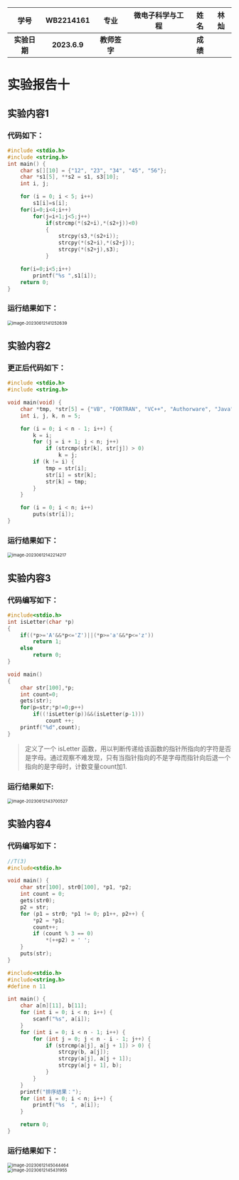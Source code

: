 |     学号     |  WB2214161   |     专业     | 微电子科学与工程 |   姓名   | 林灿 |
| :----------: | :----------: | :----------: | :--------------: | :------: | :--: |
| **实验日期** | **2023.6.9** | **教师签字** |                  | **成绩** |      |

#                                              **实验报告十**

## 实验内容1

### 代码如下：

```c
#include <stdio.h>
#include <string.h>
int main() {
    char s[][10] = {"12", "23", "34", "45", "56"};
    char *s1[5], **s2 = s1, s3[10];
    int i, j;

    for (i = 0; i < 5; i++)
        s1[i]=s[i];
    for(i=0;i<4;i++)
        for(j=i+1;j<5;j++)
            if(strcmp(*(s2+i),*(s2+j))<0)
            {
                strcpy(s3,*(s2+i));
                strcpy(*(s2+i),*(s2+j));
                strcpy(*(s2+j),s3);
            }

    for(i=0;i<5;i++)
        printf("%s ",s1[i]);
    return 0;
}
```

### 运行结果如下：

<div style=”align: center”><img src="C:\Users\19134\AppData\Roaming\Typora\typora-user-images\image-20230612141252639.png" alt="image-20230612141252639" style="zoom: 67%;" /></div>

## 实验内容2

### 更正后代码如下：

```c
#include <stdio.h>
#include <string.h>

void main(void) {
    char *tmp, *str[5] = {"VB", "FORTRAN", "VC++", "Authorware", "Java"};
    int i, j, k, n = 5;

    for (i = 0; i < n - 1; i++) {
        k = i;
        for (j = i + 1; j < n; j++)
            if (strcmp(str[k], str[j]) > 0)
                k = j;
        if (k != i) {
            tmp = str[i];
            str[i] = str[k];
            str[k] = tmp;
        }
    }

    for (i = 0; i < n; i++)
        puts(str[i]);
}
```

### 运行结果如下：

<div style=”align: center”><img src="C:\Users\19134\AppData\Roaming\Typora\typora-user-images\image-20230612142214217.png" alt="image-20230612142214217" style="zoom:67%;" /></div>

## 实验内容3

### 代码编写如下：

```c
#include<stdio.h>
int isLetter(char *p)
{
    if((*p>='A'&&*p<='Z')||(*p>='a'&&*p<='z'))
        return 1;
    else
        return 0;
}

void main()
{
    char str[100],*p;
    int count=0;
    gets(str);
    for(p=str;*p!=0;p++)
        if((!isLetter(p))&&(isLetter(p-1)))
            count ++;
    printf("%d",count);
}
```

>定义了一个 isLetter 函数，用以判断传递给该函数的指针所指向的字符是否是字母。通过观察不难发现，只有当指针指向的不是字母而指针向后退一个指向的是字母时，计数变量count加1.

### 运行结果如下:

<div style=”align: center”><img src="C:\Users\19134\AppData\Roaming\Typora\typora-user-images\image-20230612143700527.png" alt="image-20230612143700527" style="zoom:67%;" /></div>

## 实验内容4

### 代码编写如下：

```c
//T(3)
#include<stdio.h>

void main() {
    char str[100], str0[100], *p1, *p2;
    int count = 0;
    gets(str0);
    p2 = str;
    for (p1 = str0; *p1 != 0; p1++, p2++) {
        *p2 = *p1;
        count++;
        if (count % 3 == 0)
            *(++p2) = ' ';
    }
    puts(str);
}
```

```c
#include<stdio.h>
#include<string.h>
#define n 11

int main() {
    char a[n][11], b[11];
    for (int i = 0; i < n; i++) {
        scanf("%s", a[i]);
    }
    for (int i = 0; i < n - 1; i++) {
        for (int j = 0; j < n - i - 1; j++) {
            if (strcmp(a[j], a[j + 1]) > 0) {
                strcpy(b, a[j]);
                strcpy(a[j], a[j + 1]);
                strcpy(a[j + 1], b);
            }
        }
    }
    printf("排序结果：");
    for (int i = 0; i < n; i++) {
        printf("%s  ", a[i]);
    }

    return 0;
}
```

### 运行结果如下：

<div style=”align: center”><img src="C:\Users\19134\AppData\Roaming\Typora\typora-user-images\image-20230612145044464.png" alt="image-20230612145044464" style="zoom:67%;" /></div>

<div style=”align: center”><img src="C:\Users\19134\AppData\Roaming\Typora\typora-user-images\image-20230612145431955.png" alt="image-20230612145431955" style="zoom:67%;" /></div>